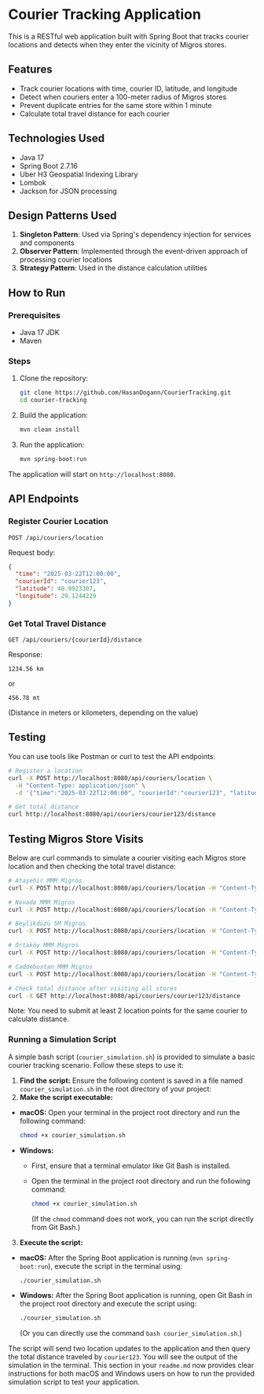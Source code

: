 # Courier Tracking Application

This is a RESTful web application built with Spring Boot that tracks courier locations and detects when they enter the vicinity of Migros stores.

## Features

- Track courier locations with time, courier ID, latitude, and longitude
- Detect when couriers enter a 100-meter radius of Migros stores
- Prevent duplicate entries for the same store within 1 minute
- Calculate total travel distance for each courier

## Technologies Used

- Java 17
- Spring Boot 2.7.16
- Uber H3 Geospatial Indexing Library
- Lombok
- Jackson for JSON processing

## Design Patterns Used

1. **Singleton Pattern**: Used via Spring's dependency injection for services and components
2. **Observer Pattern**: Implemented through the event-driven approach of processing courier locations
3. **Strategy Pattern**: Used in the distance calculation utilities

## How to Run

### Prerequisites
- Java 17 JDK
- Maven

### Steps

1. Clone the repository:
   ```bash
   git clone https://github.com/HasanDogann/CourierTracking.git
   cd courier-tracking
   ```

2. Build the application:
   ```bash
   mvn clean install
   ```

3. Run the application:
   ```bash
   mvn spring-boot:run
   ```

The application will start on `http://localhost:8080`.

## API Endpoints

### Register Courier Location
```
POST /api/couriers/location
```
Request body:
```json
{
  "time": "2025-03-22T12:00:00",
  "courierId": "courier123",
  "latitude": 40.9923307,
  "longitude": 29.1244229
}
```

### Get Total Travel Distance
```
GET /api/couriers/{courierId}/distance
```
Response:
```
1234.56 km
```
or
```
456.78 mt
```
(Distance in meters or kilometers, depending on the value)

## Testing

You can use tools like Postman or curl to test the API endpoints:

```bash
# Register a location
curl -X POST http://localhost:8080/api/couriers/location \
  -H "Content-Type: application/json" \
  -d '{"time":"2025-03-22T12:00:00", "courierId":"courier123", "latitude":40.9923307, "longitude":29.1244229}'

# Get total distance
curl http://localhost:8080/api/couriers/courier123/distance
```

## Testing Migros Store Visits

Below are curl commands to simulate a courier visiting each Migros store location and then checking the total travel distance:

```bash
# Ataşehir MMM Migros
curl -X POST http://localhost:8080/api/couriers/location -H "Content-Type: application/json" -d "{\"time\": \"2025-03-22T10:00:00\", \"courierId\": \"courier123\", \"latitude\": 40.9923307, \"longitude\": 29.1244229}"

# Novada MMM Migros
curl -X POST http://localhost:8080/api/couriers/location -H "Content-Type: application/json" -d "{\"time\": \"2025-03-22T11:00:00\", \"courierId\": \"courier123\", \"latitude\": 40.986106, \"longitude\": 29.1161293}"

# Beylikdüzü 5M Migros
curl -X POST http://localhost:8080/api/couriers/location -H "Content-Type: application/json" -d "{\"time\": \"2025-03-22T12:00:00\", \"courierId\": \"courier123\", \"latitude\": 41.0066851, \"longitude\": 28.6552262}"

# Ortaköy MMM Migros
curl -X POST http://localhost:8080/api/couriers/location -H "Content-Type: application/json" -d "{\"time\": \"2025-03-22T13:00:00\", \"courierId\": \"courier123\", \"latitude\": 41.055783, \"longitude\": 29.0210292}"

# Caddebostan MMM Migros
curl -X POST http://localhost:8080/api/couriers/location -H "Content-Type: application/json" -d "{\"time\": \"2025-03-22T14:00:00\", \"courierId\": \"courier123\", \"latitude\": 40.9632463, \"longitude\": 29.0630908}"

# Check total distance after visiting all stores
curl -X GET http://localhost:8080/api/couriers/courier123/distance
```
Note: You need to submit at least 2 location points for the same courier to calculate distance.

### Running a Simulation Script

A simple bash script (`courier_simulation.sh`) is provided to simulate a basic courier tracking scenario. Follow these steps to use it:

1.  **Find the script:** Ensure the following content is saved in a file named `courier_simulation.sh` in the root directory of your project:
2.  **Make the script executable:**

   * **macOS:** Open your terminal in the project root directory and run the following command:

       ```bash
       chmod +x courier_simulation.sh
       ```

   * **Windows:**
      * First, ensure that a terminal emulator like Git Bash is installed.
      * Open the terminal in the project root directory and run the following command:

          ```bash
          chmod +x courier_simulation.sh
          ```
        (If the `chmod` command does not work, you can run the script directly from Git Bash.)

3.  **Execute the script:**

   * **macOS:** After the Spring Boot application is running (`mvn spring-boot:run`), execute the script in the terminal using:

       ```bash
       ./courier_simulation.sh
       ```

   * **Windows:** After the Spring Boot application is running, open Git Bash in the project root directory and execute the script using:

       ```bash
       ./courier_simulation.sh
       ```
     (Or you can directly use the command `bash courier_simulation.sh`.)

The script will send two location updates to the application and then query the total distance 
traveled by `courier123`. You will see the output of the simulation in the terminal.
This section in your `readme.md` now provides clear instructions for both macOS and Windows
users on how to run the provided simulation script to test your application.
